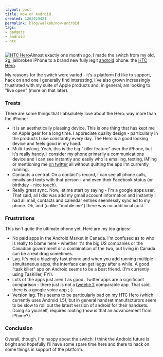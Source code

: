```yaml
--- 
layout: post
title: Now on Android
created: 1262029421
permalink: blog/walkah/now-android
tags: 
- gadgets
- android
- htc
---
```

[![HTC Hero](http://farm4.static.flickr.com/3298/3657081908_3fab29bfb8_m.jpg)](http://www.flickr.com/photos/27048731@N03/3657081908/)Almost exactly one month ago, I made the switch from my old, 2g, jailbroken iPhone to a brand new fully legit [android](http://www.android.com/) phone: the [HTC Hero](http://www.htc.com/hero).

My reasons for the switch were varied - it's a platform I'd like to support, hack on and one I generally find interesting. I've also grown increasingly frustrated with my suite of Apple products and, in general, am looking to "live open" (more on that later).

### Treats

There are some things that I absolutely love about the Hero: way more than the iPhone:

 * It is an aesthetically pleasing device. This is one thing that has kept me on Apple gear for a long time. I appreciate quality design - particularly in the products I use constantly every day. The Hero is a good looking device and feels good in my hand. 
 * Multi-tasking. Yeah, this is the big "killer feature" over the iPhone, but it's really handy. I consider my phone primarily a communications device and I can see instantly and easily who is emailing, texting, IM'ing or mentioning me [on twitter](http://twitter.com/walkah) all without quitting the app I'm currently running.
 * Contacts a central. On a contact's record, I can see all phone calls, emails and texts with that person - and even their Facebook status (or birthday - nice touch). 
 * Really great sync. Now, let me start by saying - I'm a google apps user. That said, all I did was add my gmail account information and instantly I had all mail, contacts and calendar entries seemlessly sync'ed to my phone. Oh, and (unlike "mobile me") there was no additional cost.

### Frustrations

This isn't quite the ultimate phone yet. Here are my top gripes:

 * No paid apps in the Android Market in Canada. I'm confused as to who is really to blame here - whether it's the big US companies or the Canadian government or a combination of the two, but living in Canada can be a real drag sometimes.
 * Lag. It's not a blazingly fast phone and when you add running multiple simultaneous apps, the interface can get laggy after a while. A good "task killer" app on Android seems to be a best friend. (I'm currently using TasKiller, FYI).
 * Lots of the apps just aren't as good. Twitter apps are a significant comparison - there just is not a [tweetie 2](http://www.atebits.com/tweetie-iphone/) comparable app. That said, there *is* a google voice app ;-)
 * Version lag. This seems to be particularly bad on my HTC Hero (which currently uses Android 1.5), but in general handset manufacturors seem to be slow to roll out the latest version of android for their handsets. Doing so yourself, requires rooting (how is that an advancement from iPhone?).
 
### Conclusion

Overall, though, I'm happy about the switch. I think the Android future is bright and hopefully I'll have some spare time here and there to hack on some things in support of the platform. 


